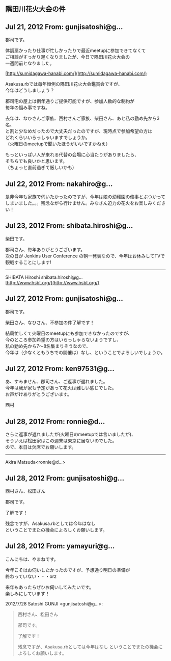 ## 隅田川花火大会の件

## Jul 21, 2012 From: gunjisatoshi@g...

郡司です。

体調悪かったり仕事が忙しかったりで最近meetupに参加できてなくて  
ご相談がすっかり遅くなりましたが、今日で隅田川花火大会の  
一週間前となりました。

[http://sumidagawa-hanabi.com/](http://sumidagawa-hanabi.com/)

Asakusa.rbでは毎年恒例の隅田川花火大会鑑賞会ですが、  
今年はどうしましょう？

郡司宅の屋上は例年通りご提供可能ですが、参加人数的な制約が  
毎年の悩み事ですね。

去年は、なひさんご家族、西村さんご家族、柴田さん、あと私の勤め先から3名、  
と割と少なめだったので大丈夫だったのですが、現時点で参加希望の方は  
どれくらいいらっしゃいますでしょうか。  
（火曜日のmeetupで聞いたほうがいいですかねえ）

もっといっぱい人が来れる代替の会場に心当たりがありましたら、  
そちらでも良いかと思います。  
（ちょっと直前過ぎて厳しいかも）

## Jul 22, 2012 From: nakahiro@g...

是非今年も家族で伺いたかったのですが、今年は娘の幼稚園の催事とぶつかってしまいました。。。残念ながら行けません。みなさん迫力の花火をお楽しみください！

## Jul 23, 2012 From: shibata.hiroshi@g...

柴田です。

郡司さん、毎年ありがとうございます。  
次の日が Jenkins User Conference の朝一発表なので、今年はお休みしてTVで観戦することにします!

* * *

SHIBATA Hiroshi shibata.hiroshi@g...  
[http://www.hsbt.org/](http://www.hsbt.org/)

## Jul 27, 2012 From: gunjisatoshi@g...

郡司です。

柴田さん、なひさん、不参加の件了解です！

結局忙しくて火曜日のmeetupにも参加できなかったのですが、  
今のところ参加希望の方はいらっしゃらないようですし、  
私の勤め先から7～8名集まりそうなので、  
今年は（少なくともうちでの開催は）なし、ということでよろしいでしょうか。

## Jul 27, 2012 From: ken97531@g...

あ、すみません、郡司さん、ご返事が遅れました。  
今年は我が家も予定があって花火は難しい感じでした。  
お声がけありがとうございます。

西村

## Jul 28, 2012 From: ronnie@d...

さらに返事が遅れましたが(火曜日のmeetupでは言いましたが)、  
そういえば松田家はこの週末は東京に居ないのでした。  
ので、本日は欠席でお願いします。

* * *

Akira Matsuda\<ronnie@d...\>

## Jul 28, 2012 From: gunjisatoshi@g...

西村さん、松田さん

郡司です。

了解です！

残念ですが、Asakusa.rbとしては今年はなし  
ということでまたの機会によろしくお願いします。

## Jul 28, 2012 From: yamayuri@g...

こんにちは、やまねです。

今年こそはお伺いしたかったのですが、予想通り明日の準備が  
終わっていない・・・orz

来年もあったらぜひお伺いしてみたいです。  
楽しみにしています！

2012/7/28 Satoshi GUNJI \<gunjisatoshi@g...\>:

> 西村さん、松田さん
> 
> 郡司です。
> 
> 了解です！
> 
> 残念ですが、Asakusa.rbとしては今年はなし ということでまたの機会によろしくお願いします。
